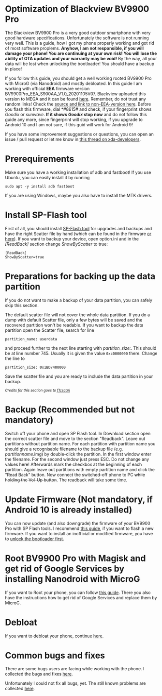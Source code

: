 # Optimization of Blackview BV9900 Pro
The Blackview BV9900 Pro is a very good outdoor smartphone with very good hardware specifications.
Unfortunately the software is not running very well. This is a guide, how I got my phone properly working and got rid of most software proplems.
**Anyhow, I am not responsible, if you will damage your phone! You are continuing at your own risk! You will lose the ability of OTA updates and your warranty may be void!**
By the way, all your data will be lost when unlocking the bootloader! You should have a backup in place!

If you follow this guide, you should get a well working rooted BV9900 Pro with MicroG (via Nanodroid) and mostly debloated.
In this guide I am working with official **EEA** firmware version BV9900Pro_EEA_S900AA_V1.0_20201105V07.
Blackview uploaded this version to MEGA and it can be found [here](https://mega.nz/file/vLAnzQDb#AASpRKEQwCOhKTNXtxAPVX2nocLnCZgUdgeFxwDfzg4).
Remember, do not trust any random links! Check the [source and link to non-EEA-version here](https://bbs.blackview.hk/viewtopic.php?f=300&t=538469&start=170#p999471).
Before you flash this firmware, dial \*#8615# and check, if your fingerprint shows _Goodix_ or _sunwave_. **If it shows _Goodix_ stop now** and do not follow this guide any more, since fingerprint will stop working, if you upgrade to Android 10 and I am not sure, if this guid will work for Android 9!

If you have some improvement suggestions or questions, you can open an issue / pull request or let me know in [this thread on xda-developers](https://forum.xda-developers.com/t/root-microg-bugfixes-for-bv9900-pro.4270995/).

# Prerequirements
Make sure you have a working installation of adb and fastboot!
If you use Ubuntu, you can easily install it by running
```
sudo apt -y install adb fastboot
```
If you are using Windows, maybe you also have to install the MTK drivers.

# Install SP-Flash tool
First of all, you should install [SP-Flash tool](https://spflashtool.com/download/) for upgrades and backups and have the right Scatter file by hand (which can be found in the firmware [or here](resources/MT6779_Android_scatter.txt)).
If you want to backup your device, open option.ini and in the _\[ReadBack\]_ section change _ShowByScatter_ to true:

```
[ReadBack]
ShowByScatter=true
```

# Preparations for backing up the data partition
If you do not want to make a backup of your data partition, you can safely skip this section.

The default scatter file will not cover the whole data partition. If you do a dump with default Scatter file, only a few bytes will be saved and the recovered partition won't be readable.
If you want to backup the data partition open the Scatter file, search for line 
```
partition_name: userdata
```
and proceed further to the next line starting with _partition_size:_. This should be at line number 745.
Usually it is given the value ```0xc0000000``` there. Change the line to 
```
partition_size: 0x1BD7400000
```
Save the scatter file and you are ready to include the data partition in your backup.

<sub>_Credits for this section goes to [f1cscari](https://github.com/do1fmd/BV9900Pro-optimization/issues/3)_</sub>


# Backup (Recommended but not mandatory)
Switch off your phone and open SP Flash tool. In Download section open the correct scatter file and move to the section "Readback".
Leave out partitions without partition name. For each partition with partition name you should give a recognisable filename to the backup file (e.g. _partitionname_.img) by double-click the partition. In the first window enter the filename. For the second window just press ESC. Do not change any values here!
Afterwards mark the checkbox at the beginning of each partition. Again leave out partitions with empty partition name and click the "Read Back" button.
Now connect the switched-off phone to PC <s>while holding the Vol-Up button</s>.
The readback will take some time.


# Update Firmware (Not mandatory, if Android 10 is already installed)
You can now update (and also downgrade) the firmware of your BV9900 Pro with SP Flash tools.
I recommend [this guide](https://www.getdroidtips.com/flash-stock-firmware-using-sp-flash-tool/), if you want to flash a new firmware.
If you want to install an inofficial or modified firmware, you have to [unlock the bootloader first](/magisk+microg.md#unlock-bootloader).

# Root BV9900 Pro with Magisk and get rid of Google Services by installing Nanodroid with MicroG
If you want to Root your phone, you can follow [this guide](/magisk+microg.md). There you also have the instructions how to get rid of Google Services and replace them by MicroG.


# Debloat
If you want to debloat your phone, continue [here](/debloat.md).

# Common bugs and fixes
There are some bugs users are facing while working with the phone.
I collected the bugs and fixes [here](bugfixes.md).

Unfortunately I could not fix all bugs, yet. The still known problems are collected [here](to-fix.md).
